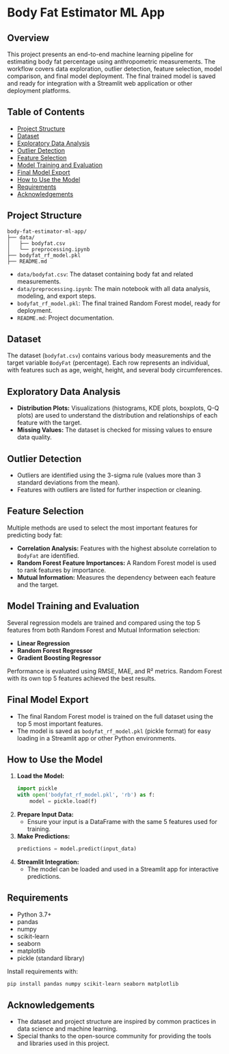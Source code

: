 # Body Fat Estimator ML App

## Overview
This project presents an end-to-end machine learning pipeline for estimating body fat percentage using anthropometric measurements. The workflow covers data exploration, outlier detection, feature selection, model comparison, and final model deployment. The final trained model is saved and ready for integration with a Streamlit web application or other deployment platforms.

## Table of Contents
- [Project Structure](#project-structure)
- [Dataset](#dataset)
- [Exploratory Data Analysis](#exploratory-data-analysis)
- [Outlier Detection](#outlier-detection)
- [Feature Selection](#feature-selection)
- [Model Training and Evaluation](#model-training-and-evaluation)
- [Final Model Export](#final-model-export)
- [How to Use the Model](#how-to-use-the-model)
- [Requirements](#requirements)
- [Acknowledgements](#acknowledgements)

## Project Structure
```
body-fat-estimator-ml-app/
├── data/
│   ├── bodyfat.csv
│   └── preprocessing.ipynb
├── bodyfat_rf_model.pkl
├── README.md
```

- `data/bodyfat.csv`: The dataset containing body fat and related measurements.
- `data/preprocessing.ipynb`: The main notebook with all data analysis, modeling, and export steps.
- `bodyfat_rf_model.pkl`: The final trained Random Forest model, ready for deployment.
- `README.md`: Project documentation.

## Dataset
The dataset (`bodyfat.csv`) contains various body measurements and the target variable `BodyFat` (percentage). Each row represents an individual, with features such as age, weight, height, and several body circumferences.

## Exploratory Data Analysis
- **Distribution Plots:** Visualizations (histograms, KDE plots, boxplots, Q-Q plots) are used to understand the distribution and relationships of each feature with the target.
- **Missing Values:** The dataset is checked for missing values to ensure data quality.

## Outlier Detection
- Outliers are identified using the 3-sigma rule (values more than 3 standard deviations from the mean).
- Features with outliers are listed for further inspection or cleaning.

## Feature Selection
Multiple methods are used to select the most important features for predicting body fat:
- **Correlation Analysis:** Features with the highest absolute correlation to `BodyFat` are identified.
- **Random Forest Feature Importances:** A Random Forest model is used to rank features by importance.
- **Mutual Information:** Measures the dependency between each feature and the target.

## Model Training and Evaluation
Several regression models are trained and compared using the top 5 features from both Random Forest and Mutual Information selection:
- **Linear Regression**
- **Random Forest Regressor**
- **Gradient Boosting Regressor**

Performance is evaluated using RMSE, MAE, and R² metrics. Random Forest with its own top 5 features achieved the best results.

## Final Model Export
- The final Random Forest model is trained on the full dataset using the top 5 most important features.
- The model is saved as `bodyfat_rf_model.pkl` (pickle format) for easy loading in a Streamlit app or other Python environments.

## How to Use the Model
1. **Load the Model:**
   ```python
   import pickle
   with open('bodyfat_rf_model.pkl', 'rb') as f:
       model = pickle.load(f)
   ```
2. **Prepare Input Data:**
   - Ensure your input is a DataFrame with the same 5 features used for training.
3. **Make Predictions:**
   ```python
   predictions = model.predict(input_data)
   ```
4. **Streamlit Integration:**
   - The model can be loaded and used in a Streamlit app for interactive predictions.

## Requirements
- Python 3.7+
- pandas
- numpy
- scikit-learn
- seaborn
- matplotlib
- pickle (standard library)

Install requirements with:
```bash
pip install pandas numpy scikit-learn seaborn matplotlib
```

## Acknowledgements
- The dataset and project structure are inspired by common practices in data science and machine learning.
- Special thanks to the open-source community for providing the tools and libraries used in this project.
